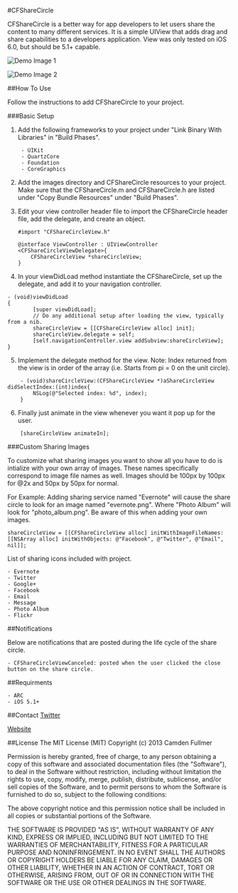 #CFShareCircle

CFShareCircle is a better way for app developers to let users share the content to many different services. It is a simple UIView that adds drag and share capabilities to a developers application. View was only tested on iOS 6.0, but should be 5.1+ capable.

![Demo Image 1](http://i.imgur.com/sbIax.png?1)

![Demo Image 2](http://i.imgur.com/bHGO4.png?1?8176)

##How To Use

Follow the instructions to add CFShareCircle to your project.

###Basic Setup

1. Add the following frameworks to your project under "Link Binary With Libraries" in "Build Phases".

        - UIKit
        - QuartzCore
        - Foundation
        - CoreGraphics

2. Add the images directory and CFShareCircle resources to your project. Make sure that the CFShareCircle.m and CFShareCircle.h are listed under "Copy Bundle Resources" under "Build Phases".

3. Edit your view controller header file to import the CFShareCircle header file, add the delegate, and create an object.

    ```
    #import "CFShareCircleView.h"
    
    @interface ViewController : UIViewController <CFShareCircleViewDelegate>{    
        CFShareCircleView *shareCircleView;        
    }
      ```
      
4. In your viewDidLoad method instantiate the CFShareCircle, set up the delegate, and add it to your navigation controller.
```
- (void)viewDidLoad
{
        [super viewDidLoad];
        // Do any additional setup after loading the view, typically from a nib.
        shareCircleView = [[CFShareCircleView alloc] init];
        shareCircleView.delegate = self;
        [self.navigationController.view addSubview:shareCircleView];
}
```

5. Implement the delegate method for the view. Note: Index returned from the view is in order of the array (i.e. Starts from pi = 0 on the unit circle).
``` 
    - (void)shareCircleView:(CFShareCircleView *)aShareCircleView didSelectIndex:(int)index{
        NSLog(@"Selected index: %d", index);
    }
```

6. Finally just animate in the view whenever you want it pop up for the user.
```
    [shareCircleView animateIn];
```

###Custom Sharing Images

To customize what sharing images you want to show all you have to do is intialize with your own array of images. These names specifically correspond to image file names as well. Images should be 100px by 100px for @2x and 50px by 50px for normal.

For Example: Adding sharing service named "Evernote" will cause the share circle to look for an image named "evernote.png". Where "Photo Album" will look for "photo_album.png". Be aware of this when adding your own images.

```
shareCircleView = [[CFShareCircleView alloc] initWithImageFileNames:[[NSArray alloc] initWithObjects: @"Facebook", @"Twitter", @"Email", nil]];
```

List of sharing icons included with project.

    - Evernote
    - Twitter
    - Google+
    - Facebook
    - Email
    - Message
    - Photo Album
    - Flickr
    
##Notifications

Below are notifications that are posted during the life cycle of the share circle.

    - CFShareCircleViewCanceled: posted when the user clicked the close button on the share circle.
    
##Requirments

    - ARC
    - iOS 5.1+
    
##Contact
[Twitter](https://twitter.com/camdenfullmer)

[Website](https://camdenfullmer.com)
    
##License
The MIT License (MIT)
Copyright (c) 2013 Camden Fullmer

Permission is hereby granted, free of charge, to any person obtaining a copy of this software and associated documentation files (the "Software"), to deal in the Software without restriction, including without limitation the rights to use, copy, modify, merge, publish, distribute, sublicense, and/or sell copies of the Software, and to permit persons to whom the Software is furnished to do so, subject to the following conditions:

The above copyright notice and this permission notice shall be included in all copies or substantial portions of the Software.

THE SOFTWARE IS PROVIDED "AS IS", WITHOUT WARRANTY OF ANY KIND, EXPRESS OR IMPLIED, INCLUDING BUT NOT LIMITED TO THE WARRANTIES OF MERCHANTABILITY, FITNESS FOR A PARTICULAR PURPOSE AND NONINFRINGEMENT. IN NO EVENT SHALL THE AUTHORS OR COPYRIGHT HOLDERS BE LIABLE FOR ANY CLAIM, DAMAGES OR OTHER LIABILITY, WHETHER IN AN ACTION OF CONTRACT, TORT OR OTHERWISE, ARISING FROM, OUT OF OR IN CONNECTION WITH THE SOFTWARE OR THE USE OR OTHER DEALINGS IN THE SOFTWARE.
